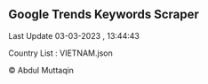 

## Google Trends Keywords Scraper 
 
Last Update 03-03-2023 , 13:44:43

Country List :
VIETNAM.json



© Abdul Muttaqin 
